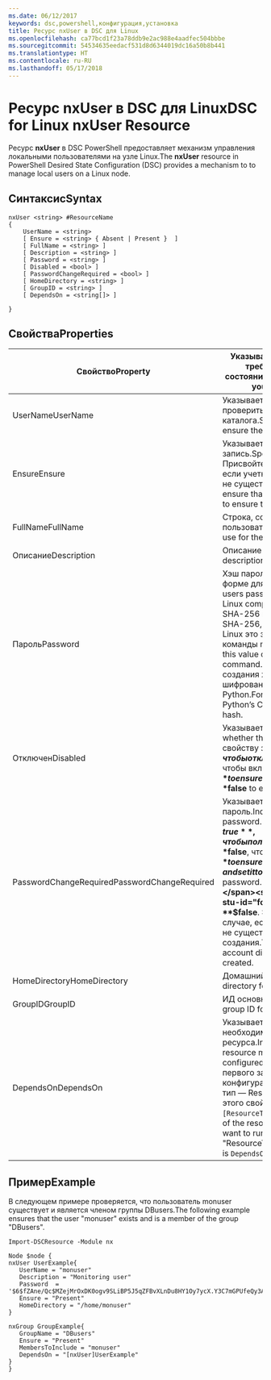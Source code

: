 ```yaml
---
ms.date: 06/12/2017
keywords: dsc,powershell,конфигурация,установка
title: Ресурс nxUser в DSC для Linux
ms.openlocfilehash: ca77bcd1f23a78ddb9e2ac988e4aadfec504bbbe
ms.sourcegitcommit: 54534635eedacf531d8d6344019dc16a50b8b441
ms.translationtype: HT
ms.contentlocale: ru-RU
ms.lasthandoff: 05/17/2018
---
```

# <a name="dsc-for-linux-nxuser-resource"></a><span data-ttu-id="fcfda-103">Ресурс nxUser в DSC для Linux</span><span class="sxs-lookup"><span data-stu-id="fcfda-103">DSC for Linux nxUser Resource</span></span>

<span data-ttu-id="fcfda-104">Ресурс **nxUser** в DSC PowerShell предоставляет механизм управления локальными пользователями на узле Linux.</span><span class="sxs-lookup"><span data-stu-id="fcfda-104">The **nxUser** resource in PowerShell Desired State Configuration (DSC) provides a mechanism to to manage local users on a Linux node.</span></span>

## <a name="syntax"></a><span data-ttu-id="fcfda-105">Синтаксис</span><span class="sxs-lookup"><span data-stu-id="fcfda-105">Syntax</span></span>

```
nxUser <string> #ResourceName
{
    UserName = <string>
    [ Ensure = <string> { Absent | Present }  ]
    [ FullName = <string> ]
    [ Description = <string> ]
    [ Password = <string> ]
    [ Disabled = <bool> ]
    [ PasswordChangeRequired = <bool> ]
    [ HomeDirectory = <string> ]
    [ GroupID = <string> ]
    [ DependsOn = <string[]> ]

}
```

## <a name="properties"></a><span data-ttu-id="fcfda-106">Свойства</span><span class="sxs-lookup"><span data-stu-id="fcfda-106">Properties</span></span>

|  <span data-ttu-id="fcfda-107">Свойство</span><span class="sxs-lookup"><span data-stu-id="fcfda-107">Property</span></span> |  <span data-ttu-id="fcfda-108">Указывает имя учетной записи, для которой требуется обеспечить определенное состояние.</span><span class="sxs-lookup"><span data-stu-id="fcfda-108">Indicates the account name for which you want to ensure a specific state.</span></span> |
|---|---|
| <span data-ttu-id="fcfda-109">UserName</span><span class="sxs-lookup"><span data-stu-id="fcfda-109">UserName</span></span>| <span data-ttu-id="fcfda-110">Указывает, в каком расположении нужно проверить состояние файла или каталога.</span><span class="sxs-lookup"><span data-stu-id="fcfda-110">Specifies the location where you want to ensure the state for a file or directory.</span></span>|
| <span data-ttu-id="fcfda-111">Ensure</span><span class="sxs-lookup"><span data-stu-id="fcfda-111">Ensure</span></span>| <span data-ttu-id="fcfda-112">Указывает, существует ли учетная запись.</span><span class="sxs-lookup"><span data-stu-id="fcfda-112">Specifies whether the account exists.</span></span> <span data-ttu-id="fcfda-113">Присвойте этому свойству значение Present, если учетная запись существует, и Absent, если не существует.</span><span class="sxs-lookup"><span data-stu-id="fcfda-113">Set this property to "Present" to ensure that the account exists, and set it to "Absent" to ensure that the account does not exist.</span></span>|
| <span data-ttu-id="fcfda-114">FullName</span><span class="sxs-lookup"><span data-stu-id="fcfda-114">FullName</span></span>| <span data-ttu-id="fcfda-115">Строка, содержащая полное имя учетной записи пользователя.</span><span class="sxs-lookup"><span data-stu-id="fcfda-115">A string that contains the full name to use for the user account.</span></span>|
| <span data-ttu-id="fcfda-116">Описание</span><span class="sxs-lookup"><span data-stu-id="fcfda-116">Description</span></span>| <span data-ttu-id="fcfda-117">Описание учетной записи пользователя.</span><span class="sxs-lookup"><span data-stu-id="fcfda-117">The description for the user account.</span></span>|
| <span data-ttu-id="fcfda-118">Пароль</span><span class="sxs-lookup"><span data-stu-id="fcfda-118">Password</span></span>| <span data-ttu-id="fcfda-119">Хэш пароля пользователя в соответствующей форме для компьютера с Linux.</span><span class="sxs-lookup"><span data-stu-id="fcfda-119">The hash of the users password in the appropriate form for the Linux computer.</span></span> <span data-ttu-id="fcfda-120">Обычно это защищенный хэш SHA-256 или SHA-512.</span><span class="sxs-lookup"><span data-stu-id="fcfda-120">Typically, this is a salted SHA-256, or SHA-512 hash.</span></span> <span data-ttu-id="fcfda-121">В Debian и Ubuntu Linux это значение можно создать с помощью команды mkpasswd.</span><span class="sxs-lookup"><span data-stu-id="fcfda-121">On Debian and Ubuntu Linux, this value can be generated with the mkpasswd command.</span></span> <span data-ttu-id="fcfda-122">В других дистрибутивах Linux для создания хэша можно использовать метод шифрования криптографической библиотеки Python.</span><span class="sxs-lookup"><span data-stu-id="fcfda-122">For other Linux distros, the crypt method of Python’s Crypt library can be used to generate the hash.</span></span>|
| <span data-ttu-id="fcfda-123">Отключен</span><span class="sxs-lookup"><span data-stu-id="fcfda-123">Disabled</span></span>| <span data-ttu-id="fcfda-124">Указывает, включено ли правило.</span><span class="sxs-lookup"><span data-stu-id="fcfda-124">Indicates whether the account is enabled.</span></span> <span data-ttu-id="fcfda-125">Присвойте этому свойству значение **$true**, чтобы отключить учетную запись, и **$false**, чтобы включить ее.</span><span class="sxs-lookup"><span data-stu-id="fcfda-125">Set this property to **$true** to ensure that this account is disabled, and set it to **$false** to ensure that it is enabled.</span></span>|
| <span data-ttu-id="fcfda-126">PasswordChangeRequired</span><span class="sxs-lookup"><span data-stu-id="fcfda-126">PasswordChangeRequired</span></span>| <span data-ttu-id="fcfda-127">Указывает, может ли пользователь изменить пароль.</span><span class="sxs-lookup"><span data-stu-id="fcfda-127">Indicates whether the user can change the password.</span></span> <span data-ttu-id="fcfda-128">Присвойте этому свойству значение **$true**, чтобы пользователь не мог изменить пароль, и **$false**, чтобы мог.</span><span class="sxs-lookup"><span data-stu-id="fcfda-128">Set this property to **$true** to ensure that the user cannot change the password, and set it to **$false** to allow the user to change the password.</span></span> <span data-ttu-id="fcfda-129">Значение по умолчанию — **$false**.</span><span class="sxs-lookup"><span data-stu-id="fcfda-129">The default value is **$false**.</span></span> <span data-ttu-id="fcfda-130">Это свойство применяется только в том случае, если учетная запись пользователя ранее не существовала и находится в процессе создания.</span><span class="sxs-lookup"><span data-stu-id="fcfda-130">This property is only evaluated if the user account did not exist previously and is being created.</span></span>|
| <span data-ttu-id="fcfda-131">HomeDirectory</span><span class="sxs-lookup"><span data-stu-id="fcfda-131">HomeDirectory</span></span>| <span data-ttu-id="fcfda-132">Домашний каталог пользователя.</span><span class="sxs-lookup"><span data-stu-id="fcfda-132">The home directory for the user.</span></span>|
| <span data-ttu-id="fcfda-133">GroupID</span><span class="sxs-lookup"><span data-stu-id="fcfda-133">GroupID</span></span>| <span data-ttu-id="fcfda-134">ИД основной группы пользователя.</span><span class="sxs-lookup"><span data-stu-id="fcfda-134">The primary group ID for the user.</span></span>|
| <span data-ttu-id="fcfda-135">DependsOn</span><span class="sxs-lookup"><span data-stu-id="fcfda-135">DependsOn</span></span> | <span data-ttu-id="fcfda-136">Указывает, что перед настройкой этого ресурса необходимо запустить настройку другого ресурса.</span><span class="sxs-lookup"><span data-stu-id="fcfda-136">Indicates that the configuration of another resource must run before this resource is configured.</span></span> <span data-ttu-id="fcfda-137">Например, если идентификатор первого запускаемого блока сценария для конфигурации ресурса — ResourceName, а его тип — ResourceType, то синтаксис использования этого свойства таков: `DependsOn = "[ResourceType]ResourceName"`.</span><span class="sxs-lookup"><span data-stu-id="fcfda-137">For example, if the ID of the resource configuration script block that you want to run first is "ResourceName" and its type is "ResourceType", the syntax for using this property is `DependsOn = "[ResourceType]ResourceName"`.</span></span>|

## <a name="example"></a><span data-ttu-id="fcfda-138">Пример</span><span class="sxs-lookup"><span data-stu-id="fcfda-138">Example</span></span>

<span data-ttu-id="fcfda-139">В следующем примере проверяется, что пользователь monuser существует и является членом группы DBusers.</span><span class="sxs-lookup"><span data-stu-id="fcfda-139">The following example ensures that the user "monuser" exists and is a member of the group "DBusers".</span></span>

```
Import-DSCResource -Module nx

Node $node {
nxUser UserExample{
   UserName = "monuser"
   Description = "Monitoring user"
   Password  =    '$6$fZAne/Qc$MZejMrOxDK0ogv9SLiBP5J5qZFBvXLnDu8HY1Oy7ycX.Y3C7mGPUfeQy3A82ev3zIabhDQnj2ayeuGn02CqE/0'
   Ensure = "Present"
   HomeDirectory = "/home/monuser"
}

nxGroup GroupExample{
   GroupName = "DBusers"
   Ensure = "Present"
   MembersToInclude = "monuser"
   DependsOn = "[nxUser]UserExample"
}
}
```